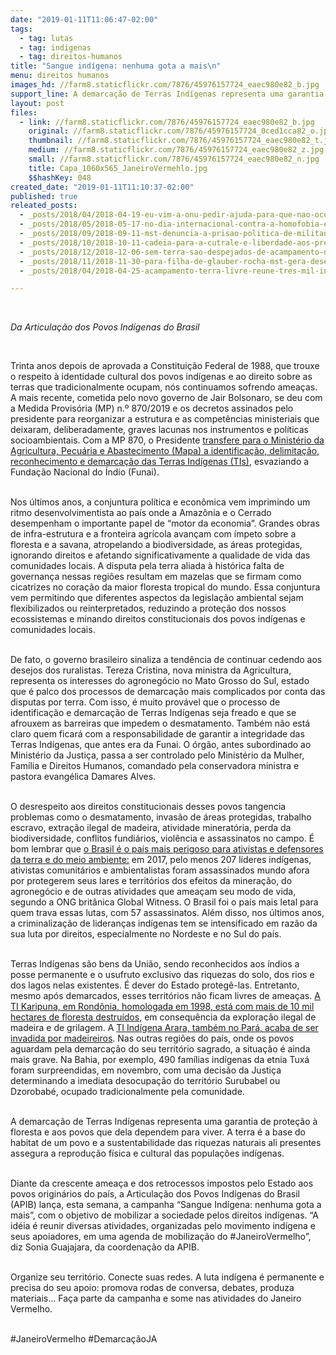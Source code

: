 ```yaml
---
date: "2019-01-11T11:06:47-02:00"
tags:
  - tag: lutas
  - tag: indigenas
  - tag: direitos-humanos
title: "Sangue indígena: nenhuma gota a mais\n"
menu: direitos humanos
images_hd: //farm8.staticflickr.com/7876/45976157724_eaec980e82_b.jpg
support_line: A demarcação de Terras Indígenas representa uma garantia de proteção à floresta e aos povos que dela dependem para viver
layout: post
files:
  - link: //farm8.staticflickr.com/7876/45976157724_eaec980e82_b.jpg
    original: //farm8.staticflickr.com/7876/45976157724_0ced1cca82_o.jpg
    thumbnail: //farm8.staticflickr.com/7876/45976157724_eaec980e82_t.jpg
    medium: //farm8.staticflickr.com/7876/45976157724_eaec980e82_z.jpg
    small: //farm8.staticflickr.com/7876/45976157724_eaec980e82_n.jpg
    title: Capa_1060x565_JaneiroVermehlo.jpg
    $$hashKey: 048
created_date: "2019-01-11T11:10:37-02:00"
published: true
releated_posts:
  - _posts/2018/04/2018-04-19-eu-vim-a-onu-pedir-ajuda-para-que-nao-ocorra-um-massacre-contra-o-meu-povo.md
  - _posts/2018/05/2018-05-17-no-dia-internacional-contra-a-homofobia-entidades-lancam-manifesto-pela-igualdade-e-contra-a-violencia.md
  - _posts/2018/09/2018-09-11-mst-denuncia-a-prisao-politica-de-militante-no-interior-de-sao-paulo.md
  - _posts/2018/10/2018-10-11-cadeia-para-a-cutrale-e-liberdade-aos-presos-politicos-do-mst.md
  - _posts/2018/12/2018-12-06-sem-terra-sao-despejados-de-acampamento-no-ceara.md
  - _posts/2018/11/2018-11-30-para-filha-de-glauber-rocha-mst-gera-desenvolvimento-com-producao-de-alimentos.md
  - _posts/2018/04/2018-04-25-acampamento-terra-livre-reune-tres-mil-indigenas-em-brasilia.md

---
```

<p>&nbsp;</p>

<p><em>Da Articula&ccedil;&atilde;o dos Povos Ind&iacute;genas do Brasil</em></p>

<p>&nbsp;</p>

<p>Trinta anos depois de aprovada a Constitui&ccedil;&atilde;o Federal de 1988, que trouxe o respeito &agrave; identidade cultural dos povos ind&iacute;genas e ao direito sobre as terras que tradicionalmente ocupam, n&oacute;s continuamos sofrendo amea&ccedil;as. A mais recente, ​cometida pelo novo governo de Jair Bolsonaro, se deu com a Medida Provis&oacute;ria (MP) n.&ordm; 870/2019 e os decretos assinados pelo presidente para reorganizar a estrutura e as compet&ecirc;ncias ministeriais que deixaram, deliberadamente, graves lacunas nos instrumentos e pol&iacute;ticas socioambientais.&nbsp;Com a MP 870, o Presidente ​<a href="http://www.in.gov.br/materia/-/asset_publisher/Kujrw0TZC2Mb/content/id/57633308">transfere para o Minist&eacute;rio da Agricultura, Pecu&aacute;ria e Abastecimento​ (Mapa) a identifica&ccedil;&atilde;o, delimita&ccedil;&atilde;o, reconhecimento e demarca&ccedil;&atilde;o das Terras Ind&iacute;genas (TIs)</a>, esvaziando a Funda&ccedil;&atilde;o Nacional do &Iacute;ndio (Funai).</p>

<p><br />
Nos &uacute;ltimos anos,​ a conjuntura pol&iacute;tica e econ&ocirc;mica vem imprimindo um ritmo desenvolvimentista ao pa&iacute;s onde a Amaz&ocirc;nia e o Cerrado desempenham o importante papel de &ldquo;motor da economia&rdquo;. Grandes obras de infra-estrutura e a fronteira agr&iacute;cola avan&ccedil;am com &iacute;mpeto sobre a floresta e a savana, atropelando a biodiversidade, as &aacute;reas protegidas, ignorando direitos e afetando significativamente a qualidade de vida das comunidades locais. A disputa pela terra aliada &agrave; hist&oacute;rica falta de governan&ccedil;a nessas regi&otilde;es resultam em ​mazelas que se firmam como cicatrizes no cora&ccedil;&atilde;o da maior floresta tropical do mundo. Essa conjuntura vem permitindo que diferentes aspectos da legisla&ccedil;&atilde;o ambiental sejam flexibilizados ou reinterpretados, reduzindo a prote&ccedil;&atilde;o dos nossos ecossistemas e minando direitos constitucionais dos povos ind&iacute;genas e comunidades locais.</p>

<p><br />
De fato, o governo brasileiro sinaliza a tend&ecirc;ncia de continuar cedendo aos desejos dos ruralistas. ​Tereza Cristina, nova ministra da Agricultura, representa os interesses do agroneg&oacute;cio no Mato Grosso do Sul, estado que &eacute; palco dos processos de demarca&ccedil;&atilde;o mais complicados por conta das disputas por terra. Com isso, ​&eacute; muito prov&aacute;vel que o processo de identifica&ccedil;&atilde;o e demarca&ccedil;&atilde;o de Terras Ind&iacute;genas seja freado e que se afrouxem as barreiras que impedem o desmatamento.&nbsp;Tamb&eacute;m ​n&atilde;o est&aacute; claro quem ficar&aacute; com a responsabilidade de garantir a integridade das Terras Ind&iacute;genas,​ que antes era da Funai. O &oacute;rg&atilde;o, antes subordinado ao Minist&eacute;rio da Justi&ccedil;a, passa a ser controlado pelo Minist&eacute;rio da Mulher, Fam&iacute;lia e Direitos Humanos, comandado pela conservadora ministra e pastora evang&eacute;lica Damares Alves.</p>

<p><br />
O desrespeito aos direitos constitucionais desses povos tangencia problemas como o desmatamento, invas&atilde;o de &aacute;reas protegidas, trabalho escravo, extra&ccedil;&atilde;o ilegal de madeira, atividade minerat&oacute;ria, perda da biodiversidade, conflitos fundi&aacute;rios, viol&ecirc;ncia e assassinatos no campo. ​&Eacute; bom lembrar que&nbsp;<a href="https://brasil.elpais.com/brasil/2018/07/23/internacional/1532363870_921380.html">​o Brasil &eacute; o pa&iacute;s mais perigoso para ativistas e defensores da terra e do meio ambiente​:</a>&nbsp;em 2017, pelo menos 207 l&iacute;deres ind&iacute;genas, ativistas comunit&aacute;rios e ambientalistas foram assassinados mundo afora por protegerem seus lares e territ&oacute;rios dos efeitos da minera&ccedil;&atilde;o, do agroneg&oacute;cio e de outras atividades que amea&ccedil;am seu modo de vida, segundo a ONG brit&acirc;nica Global Witness. O Brasil foi o pa&iacute;s mais letal para quem trava essas lutas, com 57 assassinatos. Al&eacute;m disso, nos &uacute;ltimos anos, a criminaliza&ccedil;&atilde;o de lideran&ccedil;as ind&iacute;genas tem se intensificado em raz&atilde;o da sua luta por direitos, especialmente no Nordeste e no Sul do pa&iacute;s.</p>

<p><br />
Terras Ind&iacute;genas s&atilde;o bens da Uni&atilde;o, sendo reconhecidos aos &iacute;ndios a posse permanente e o usufruto exclusivo das riquezas do solo, dos rios e dos lagos nelas existentes. &Eacute; dever do Estado proteg&ecirc;-las. Entretanto, mesmo ap&oacute;s demarcados, esses territ&oacute;rios n&atilde;o ficam livres de amea&ccedil;as.&nbsp;<a href="https://www.greenpeace.org/brasil/blog/cacique-karipuna-reivindica-a-onu-punicao-de-empresas-que-violam-terras-indigenas/">A TI Karipuna, em Rond&ocirc;nia, homologada em 1998, est&aacute; com mais de ​10 mil hectares de floresta destru&iacute;dos</a>​, em consequ&ecirc;ncia da explora&ccedil;&atilde;o ilegal de madeira e de grilagem. A ​<a href="https://g1.globo.com/pa/para/noticia/2019/01/03/madeireiros-invadem-terra-indigena-arara-no-sudoeste-do-pa.ghtml">TI Ind&iacute;gena Arara​, tamb&eacute;m no Par&aacute;, acaba de ser invadida por madeireiros</a>. Nas outras regi&otilde;es do pa&iacute;s, onde os povos aguardam pela demarca&ccedil;&atilde;o do seu territ&oacute;rio sagrado, a situa&ccedil;&atilde;o &eacute; ainda mais grave. Na Bahia, por exemplo, 490 fam&iacute;lias ind&iacute;genas da etnia Tux&aacute; foram surpreendidas, em novembro, com uma decis&atilde;o da Justi&ccedil;a determinando a imediata desocupa&ccedil;&atilde;o do territ&oacute;rio Surubabel ou Dzorobab&eacute;, ocupado tradicionalmente pela comunidade.</p>

<p><br />
A demarca&ccedil;&atilde;o de Terras Ind&iacute;genas representa uma garantia de prote&ccedil;&atilde;o &agrave; floresta e aos povos que dela dependem para viver. A terra &eacute; a base do habitat de um povo e a sustentabilidade das riquezas naturais ali presentes assegura a reprodu&ccedil;&atilde;o f&iacute;sica e cultural das popula&ccedil;&otilde;es ind&iacute;genas.</p>

<p><br />
Diante da crescente amea&ccedil;a e dos retrocessos impostos pelo Estado aos povos origin&aacute;rios do pa&iacute;s, a Articula&ccedil;&atilde;o dos Povos Ind&iacute;genas do Brasil (APIB) lan&ccedil;a, esta semana, a campanha &ldquo;Sangue Ind&iacute;gena: nenhuma gota a mais&rdquo;, com o objetivo de mobilizar a sociedade pelos direitos ind&iacute;genas. &ldquo;A id&eacute;ia &eacute; reunir diversas atividades, organizadas pelo movimento ind&iacute;gena e seus apoiadores, em uma agenda de mobiliza&ccedil;&atilde;o do #JaneiroVermelho&rdquo;, diz Sonia Guajajara, da coordena&ccedil;&atilde;o da APIB.</p>

<p><br />
Organize seu territ&oacute;rio. Conecte suas redes. A luta ind&iacute;gena &eacute; permanente e precisa do seu apoio: promova rodas de conversa, debates, produza materiais&hellip; Fa&ccedil;a parte da campanha e some nas atividades do Janeiro Vermelho.</p>

<p><br />
#JaneiroVermelho #Demarca&ccedil;&atilde;oJA</p>
